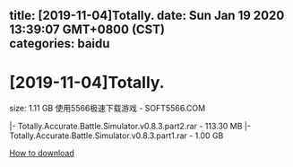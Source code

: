 
title: [2019-11-04]Totally.
date: Sun Jan 19 2020 13:39:07 GMT+0800 (CST)    
categories: baidu
---

# [2019-11-04]Totally.
size: 1.11 GB
 使用5566极速下载游戏 - SOFT5566.COM
 
|- Totally.Accurate.Battle.Simulator.v0.8.3.part2.rar - 113.30 MB
|- Totally.Accurate.Battle.Simulator.v0.8.3.part1.rar - 1.00 GB

[How to download](https://bpcam.bemobtrk.com/go/2ceec3aa-1ca2-46d6-b9ff-aaa5c184517c?jno=1131)